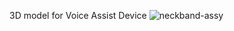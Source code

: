 3D model for Voice Assist Device
![neckband-assy](https://github.com/iqbalramadhan1102/3D-model/assets/56419725/bf9b2191-1c48-4b33-bbdc-6348fc33a4c6)
